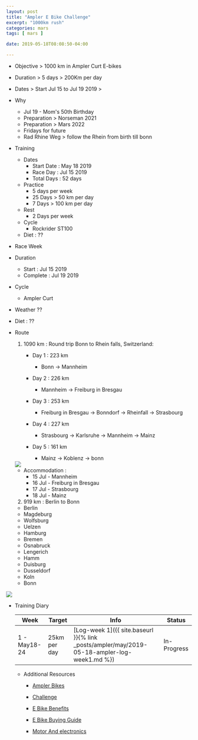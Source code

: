 ```yaml
---
layout: post
title: "Ampler E Bike Challenge"
excerpt: "1000km rush"
categories: mars
tags: [ mars ]

date: 2019-05-18T08:08:50-04:00

---
```


* Objective > 1000 km in Ampler Curt E-bikes

* Duration > 5 days > 200Km  per day

* Dates > Start Jul 15 to Jul 19 2019 >

* Why
  * Jul 19 - Mom's 50th Birthday
  * Preparation > Norseman 2021  
  * Preparation > Mars 2022
  * Fridays for future
  * Rad Rhine Weg > follow the Rhein from birth till bonn


* Training
  * Dates
    * Start Date : May 18 2019
    * Race Day : Jul 15 2019
    * Total Days : 52 days
  * Practice
      * 5 days per week
      * 25 Days > 50 km per day
      * 7 Days > 100 km per day
  * Rest
    * 2 Days per week
  * Cycle
    * Rockrider ST100
  * Diet : ??


 * Race Week
  * Duration
    * Start : Jul 15 2019
    * Complete : Jul 19 2019
  * Cycle
    * Ampler Curt
  * Weather ??  
  * Diet : ??

* Route
  1. 1090 km : Round trip  Bonn to Rhein falls, Switzerland:
      * Day 1 : 223 km
        * Bonn -> Mannheim

      * Day 2 : 226 km
        * Mannheim -> Freiburg in Bresgau

      * Day 3 : 253 km
        * Freiburg in Bresgau -> Bonndorf -> Rheinfall -> Strasbourg

      * Day 4 : 227 km
        * Strasbourg -> Karlsruhe -> Mannheim -> Mainz

      * Day 5 : 161 km
        * Mainz -> Koblenz -> bonn

  <img src="{{site.baseurl}}/assets/images/ampler-route-bonn-rheinfalls-bonn.png">


  * Accommodation :
    * 15 Jul - Mannheim
    * 16 Jul - Freiburg in Bresgau
    * 17 Jul - Strasbourg
    * 18 Jul - Mainz



  2. 919 km : Berlin to Bonn
    * Berlin
    * Magdeburg
    * Wolfsburg
    * Uelzen
    * Hamburg
    * Bremen
    * Osnabruck
    * Lengerich
    * Hamm
    * Duisburg
    * Dusseldorf
    * Koln
    * Bonn


<img src="{{site.baseurl}}/assets/images/ampler-route-berlin-bonn.png">

* Training Diary

  | Week | Target | Info | Status |
  |-------|-------|-------|-------|
  | 1 - May18-24| 25km per day| [Log-week 1]({{ site.baseurl }}{% link _posts/ampler/may/2019-05-18-ampler-log-week1.md %}) | In-Progress|



  * Additional Resources
    * [Ampler Bikes](https://amplerbikes.com/en/e-bikes)

    * [Challenge](https://amplerbikes.typeform.com/to/XazWFH)

    * [E Bike Benefits](https://amplerbikes.com/en/ebike-benefits)

    * [E Bike Buying Guide](https://amplerbikes.com/en/ebike-buying-guide)

    * [Motor And electronics](https://amplerbikes.com/en/ebike-motors-and-electronics)
